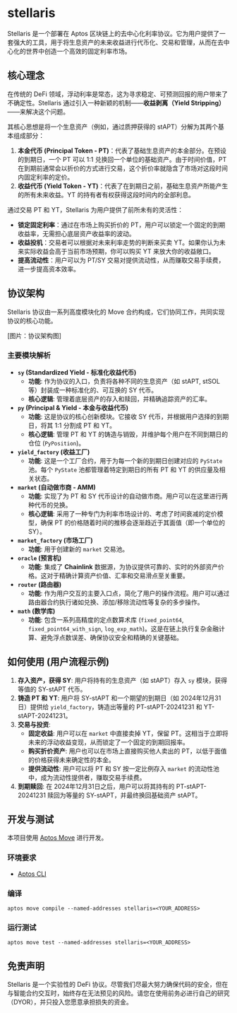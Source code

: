 # stellaris

Stellaris 是一个部署在 Aptos 区块链上的去中心化利率协议。它为用户提供了一套强大的工具，用于将生息资产的未来收益进行代币化、交易和管理，从而在去中心化的世界中创造一个高效的固定利率市场。

## 核心理念

在传统的 DeFi 领域，浮动利率是常态，这为寻求稳定、可预测回报的用户带来了不确定性。Stellaris 通过引入一种新颖的机制——**收益剥离（Yield Stripping）**——来解决这个问题。

其核心思想是将一个生息资产（例如，通过质押获得的 stAPT）分解为其两个基本组成部分：

1. **本金代币 (Principal Token - PT)**：代表了基础生息资产的本金部分。在预设的到期日，一个 PT 可以 1:1 兑换回一个单位的基础资产。由于时间价值，PT 在到期前通常会以折价的方式进行交易，这个折价率就隐含了市场对这段时间内固定利率的定价。
2. **收益代币 (Yield Token - YT)**：代表了在到期日之前，基础生息资产所能产生的所有未来收益。YT 的持有者有权获得这段时间内的全部利息。

通过交易 PT 和 YT，Stellaris 为用户提供了前所未有的灵活性：

- **锁定固定利率**：通过在市场上购买折价的 PT，用户可以锁定一个固定的到期收益率，无需担心底层资产收益率的波动。
- **收益投机**：交易者可以根据对未来利率走势的判断来买卖 YT。如果你认为未来实际收益会高于当前市场预期，你可以购买 YT 来放大你的收益敞口。
- **提高流动性**：用户可以为 PT/SY 交易对提供流动性，从而赚取交易手续费，进一步提高资本效率。

## 协议架构

Stellaris 协议由一系列高度模块化的 Move 合约构成，它们协同工作，共同实现协议的核心功能。

[图片：协议架构图]

### 主要模块解析

- **`sy` (Standardized Yield - 标准化收益代币)**
  - **功能**: 作为协议的入口，负责将各种不同的生息资产（如 stAPT, stSOL 等）封装成一种标准化的、可互换的 SY 代币。
  - **核心逻辑**: 管理着底层资产的存入和赎回，并精确追踪资产的汇率。
- **`py` (Principal & Yield - 本金与收益代币)**
  - **功能**: 这是协议的核心创新模块。它接收 SY 代币，并根据用户选择的到期日，将其 1:1 分割成 PT 和 YT。
  - **核心逻辑**: 管理 PT 和 YT 的铸造与销毁，并维护每个用户在不同到期日的仓位 (`PyPosition`)。
- **`yield_factory` (收益工厂)**
  - **功能**: 这是一个工厂合约，用于为每一个新的到期日创建对应的 `PyState` 池。每个 `PyState` 池都管理着特定到期日的所有 PT 和 YT 的供应量及相关状态。
- **`market` (自动做市商 - AMM)**
  - **功能**: 实现了为 PT 和 SY 代币设计的自动做市商。用户可以在这里进行两种代币的兑换。
  - **核心逻辑**: 采用了一种专门为利率市场设计的、考虑了时间衰减的定价模型，确保 PT 的价格随着时间的推移会逐渐趋近于其面值（即一个单位的 SY）。
- **`market_factory` (市场工厂)**
  - **功能**: 用于创建新的 `market` 交易池。
- **`oracle` (预言机)**
  - **功能**: 集成了 **Chainlink** 数据源，为协议提供可靠的、实时的外部资产价格。这对于精确计算资产价值、汇率和交易滑点至关重要。
- **`router` (路由器)**
  - **功能**: 作为用户交互的主要入口点，简化了用户的操作流程。用户可以通过路由器合约执行诸如兑换、添加/移除流动性等复杂的多步操作。
- **`math` (数学库)**
  - **功能**: 包含一系列高精度的定点数算术库 (`fixed_point64`, `fixed_point64_with_sign`, `log_exp_math`)。这是在链上执行复杂金融计算、避免浮点数误差、确保协议安全和精确的关键基础。

## 如何使用 (用户流程示例)

1. **存入资产，获得 SY**: 用户将持有的生息资产（如 stAPT）存入 `sy` 模块，获得等值的 SY-stAPT 代币。
2. **铸造 PT 和 YT**: 用户将 SY-stAPT 和一个期望的到期日（如 2024年12月31日）提供给 `yield_factory`，铸造出等量的 PT-stAPT-20241231 和 YT-stAPT-20241231。
3. **交易与投资**:
   - **固定收益**: 用户可以在 `market` 中直接卖掉 YT，保留 PT。这相当于立即将未来的浮动收益变现，从而锁定了一个固定的到期回报率。
   - **购买折价资产**: 用户也可以在市场上直接购买他人卖出的 PT，以低于面值的价格获得未来确定性的本金。
   - **提供流动性**: 用户可以将 PT 和 SY 按一定比例存入 `market` 的流动性池中，成为流动性提供者，赚取交易手续费。
4. **到期赎回**: 在 2024年12月31日之后，用户可以将其持有的 PT-stAPT-20241231 赎回为等量的 SY-stAPT，并最终换回基础资产 stAPT。

## 开发与测试

本项目使用 [Aptos Move](https://aptos.dev/move/book/introduction) 进行开发。

### 环境要求

- [Aptos CLI](https://www.google.com/search?q=https://aptos.dev/cli-tools/aptos-cli/install-aptos-cli)

### 编译

```
aptos move compile --named-addresses stellaris=<YOUR_ADDRESS>
```

### 运行测试

```
aptos move test --named-addresses stellaris=<YOUR_ADDRESS>
```

## 免责声明

Stellaris 是一个实验性的 DeFi 协议。尽管我们尽最大努力确保代码的安全，但在与智能合约交互时，始终存在无法预见的风险。请您在使用前务必进行自己的研究（DYOR），并只投入您愿意承担损失的资金。
